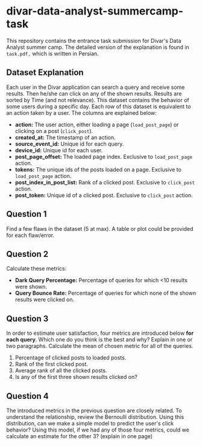 # divar-data-analyst-summercamp-task
This repository contains the entrance task submission for Divar's Data Analyst summer camp. The detailed version of the explanation is found in `task.pdf,` which is written in Persian.

## Dataset Explanation
Each user in the Divar application can search a query and receive some results. Then he/she can click on any of the shown results. Results are sorted by Time (and not relevance). This dataset contains the behavior of some users during a specific day. Each row of this dataset is equivalent to an action taken by a user. The columns are explained below:
- **action:** The user action, either loading a page (`load_post_page`) or clicking on a post (`click_post`).
- **created_at:** The timestamp of an action.
- **source_event_id:** Unique id for each query.
- **device_id:** Unique id for each user.
- **post_page_offset:** The loaded page index. Exclusive to `load_post_page` action.
- **tokens:** The unique ids of the posts loaded on a page. Exclusive to `load_post_page` action.
- **post_index_in_post_list:** Rank of a clicked post. Exclusive to `click_post` action.
- **post_token:** Unique id of a clicked post. Exclusive to `click_post` action.

## Question 1
Find a few flaws in the dataset (5 at max). A table or plot could be provided for each flaw/error.

## Question 2
Calculate these metrics:
- **Dark Query Percentage:** Percentage of queries for which <10 results were shown.
- **Query Bounce Rate:** Percentage of queries for which none of the shown results were clicked on.

## Question 3
In order to estimate user satisfaction, four metrics are introduced below **for each query**. Which one do you think is the best and why? Explain in one or two paragraphs. Calculate the mean of chosen metric for all of the queries.
1. Percentage of clicked posts to loaded posts.
2. Rank of the first clicked post.
3. Average rank of all the clicked posts.
4. Is any of the first three shown results clicked on?

## Question 4
The introduced metrics in the previous question are closely related. To understand the relationship, review the Bernoulli distribution. Using this distribution, can we make a simple model to predict the user's click behavior? Using this model, if we had any of those four metrics, could we calculate an estimate for the other 3? (explain in one page)
